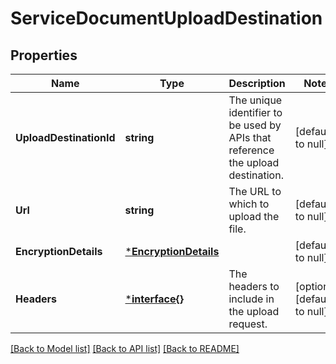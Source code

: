 # ServiceDocumentUploadDestination

## Properties
Name | Type | Description | Notes
------------ | ------------- | ------------- | -------------
**UploadDestinationId** | **string** | The unique identifier to be used by APIs that reference the upload destination. | [default to null]
**Url** | **string** | The URL to which to upload the file. | [default to null]
**EncryptionDetails** | [***EncryptionDetails**](EncryptionDetails.md) |  | [default to null]
**Headers** | [***interface{}**](interface{}.md) | The headers to include in the upload request. | [optional] [default to null]

[[Back to Model list]](../README.md#documentation-for-models) [[Back to API list]](../README.md#documentation-for-api-endpoints) [[Back to README]](../README.md)

